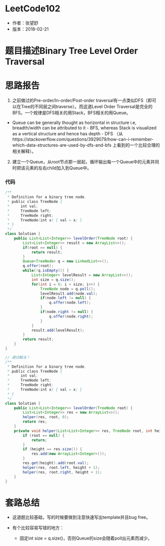 # LeetCode102
* 作者：张望舒
* 版本：2018-02-21

# 题目描述Binary Tree Level Order Traversal


# 思路报告
1. 之前做过的Pre-order/In-order/Post-order traversal有一点类似DFS（即可以在Tree的不同层之间traverse）。而这道Level Order Traversal是完全的BFS。一个规律是DFS相关的用Stack，BFS相关的用Queue。

  * Queue can be generally thought as horizontal in structure i.e, breadth/width can be attributed to it - BFS, whereas Stack is visualized as a vertical structure and hence has depth - DFS （从https://stackoverflow.com/questions/3929079/how-can-i-remember-which-data-structures-are-used-by-dfs-and-bfs 上看到的一个比较合理的相关解释）。

2. 建立一个Queue，从root节点那一层起，循环输出每一个Queue中的元素并同时把该元素的左右child加入到Queue中。

### 代码

```Java
/**
 * Definition for a binary tree node.
 * public class TreeNode {
 *     int val;
 *     TreeNode left;
 *     TreeNode right;
 *     TreeNode(int x) { val = x; }
 * }
 */
class Solution {
    public List<List<Integer>> levelOrder(TreeNode root) {
        List<List<Integer>> result = new ArrayList<>();
        if(root == null) {
            return result;
        }
        Queue<TreeNode> q = new LinkedList<>();
        q.offer(root);
        while(!q.isEmpty()) {
            List<Integer> levelResult = new ArrayList<>();
            int size = q.size();
            for(int i = 0; i < size; i++) {
                TreeNode node = q.poll();
                levelResult.add(node.val);
                if(node.left != null) {
                    q.offer(node.left);
                }
                if(node.right != null) {
                    q.offer(node.right);
                }
            }
            result.add(levelResult);
        }
        return result;
    }
}
```

```Java
// 递归解法！
/**
 * Definition for a binary tree node.
 * public class TreeNode {
 *     int val;
 *     TreeNode left;
 *     TreeNode right;
 *     TreeNode(int x) { val = x; }
 * }
 */
class Solution {
    public List<List<Integer>> levelOrder(TreeNode root) {
        List<List<Integer>> res = new ArrayList<>();
        helper(res, root, 0);
        return res;
    }
    private void helper(List<List<Integer>> res, TreeNode root, int height) {
        if (root == null) {
            return;
        }
        if (height == res.size()) {
            res.add(new ArrayList<Integer>());
        }
        res.get(height).add(root.val);
        helper(res, root.left, height + 1);
        helper(res, root.right, height + 1);
    }
}
```


# 套路总结

* 这道题比较基础，写的时候要做到注意快速写出template并且bug free。
* 有个比较容易写错的地方：

  * 固定int size = q.size()，否则Queue的size会随着poll出元素而减少。
